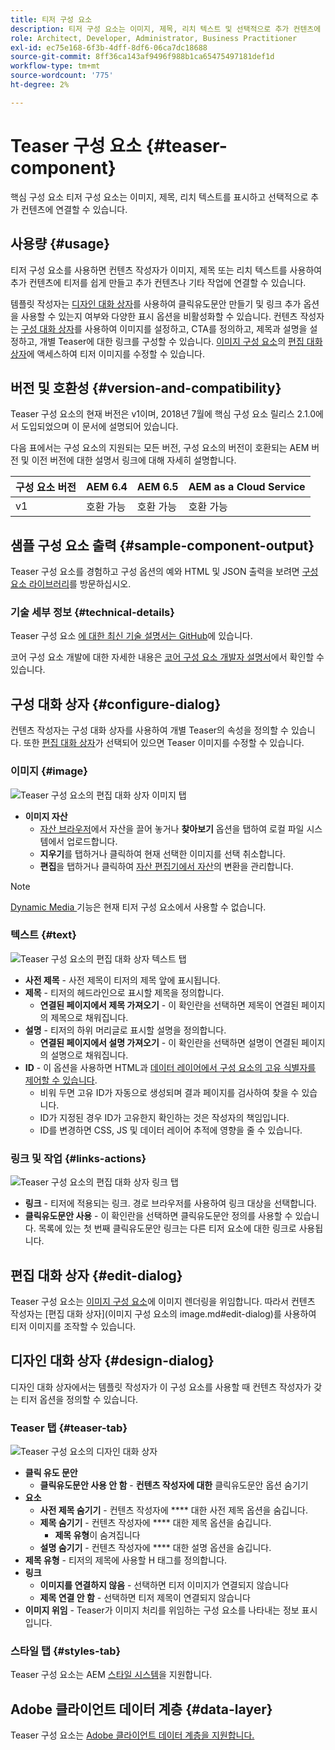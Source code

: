 ```yaml
---
title: 티저 구성 요소
description: 티저 구성 요소는 이미지, 제목, 리치 텍스트 및 선택적으로 추가 컨텐츠에 연결할 수 있습니다.
role: Architect, Developer, Administrator, Business Practitioner
exl-id: ec75e168-6f3b-4dff-8df6-06ca7dc18688
source-git-commit: 8ff36ca143af9496f988b1ca65475497181def1d
workflow-type: tm+mt
source-wordcount: '775'
ht-degree: 2%

---
```


# Teaser 구성 요소 {#teaser-component}

핵심 구성 요소 티저 구성 요소는 이미지, 제목, 리치 텍스트를 표시하고 선택적으로 추가 컨텐츠에 연결할 수 있습니다.

## 사용량 {#usage}

티저 구성 요소를 사용하면 컨텐츠 작성자가 이미지, 제목 또는 리치 텍스트를 사용하여 추가 컨텐츠에 티저를 쉽게 만들고 추가 컨텐츠나 기타 작업에 연결할 수 있습니다.

템플릿 작성자는 [디자인 대화 상자](#design-dialog)를 사용하여 클릭유도문안 만들기 및 링크 추가 옵션을 사용할 수 있는지 여부와 다양한 표시 옵션을 비활성화할 수 있습니다. 컨텐츠 작성자는 [구성 대화 상자](#configure-dialog)를 사용하여 이미지를 설정하고, CTA를 정의하고, 제목과 설명을 설정하고, 개별 Teaser에 대한 링크를 구성할 수 있습니다. [이미지 구성 요소](image.md)의 [편집 대화 상자](image.md#edit-dialog)에 액세스하여 티저 이미지를 수정할 수 있습니다.

## 버전 및 호환성 {#version-and-compatibility}

Teaser 구성 요소의 현재 버전은 v1이며, 2018년 7월에 핵심 구성 요소 릴리스 2.1.0에서 도입되었으며 이 문서에 설명되어 있습니다.

다음 표에서는 구성 요소의 지원되는 모든 버전, 구성 요소의 버전이 호환되는 AEM 버전 및 이전 버전에 대한 설명서 링크에 대해 자세히 설명합니다.

| 구성 요소 버전 | AEM 6.4 | AEM 6.5 | AEM as a Cloud Service |
|---|---|---|---|
| v1 | 호환 가능 | 호환 가능 | 호환 가능 |

## 샘플 구성 요소 출력 {#sample-component-output}

Teaser 구성 요소를 경험하고 구성 옵션의 예와 HTML 및 JSON 출력을 보려면 [구성 요소 라이브러리](https://adobe.com/go/aem_cmp_library_teaser)를 방문하십시오.

### 기술 세부 정보 {#technical-details}

Teaser 구성 요소 [에 대한 최신 기술 설명서는 GitHub](https://adobe.com/go/aem_cmp_tech_teaser_v1)에 있습니다.

코어 구성 요소 개발에 대한 자세한 내용은 [코어 구성 요소 개발자 설명서](/help/developing/overview.md)에서 확인할 수 있습니다.

## 구성 대화 상자 {#configure-dialog}

컨텐츠 작성자는 구성 대화 상자를 사용하여 개별 Teaser의 속성을 정의할 수 있습니다. 또한 [편집 대화 상자](#edit-dialog)가 선택되어 있으면 Teaser 이미지를 수정할 수 있습니다.

### 이미지 {#image}

![Teaser 구성 요소의 편집 대화 상자 이미지 탭](/help/assets/teaser-edit-image.png)

* **이미지 자산**
   * [자산 브라우저](https://docs.adobe.com/content/help/en/experience-manager-cloud-service/sites/authoring/fundamentals/environment-tools.html)에서 자산을 끌어 놓거나 **찾아보기** 옵션을 탭하여 로컬 파일 시스템에서 업로드합니다.
   * **지우기**&#x200B;를 탭하거나 클릭하여 현재 선택한 이미지를 선택 취소합니다.
   * **편집**&#x200B;을 탭하거나 클릭하여 [자산 편집기에서 자산](https://docs.adobe.com/content/help/en/experience-manager-cloud-service/assets/manage/manage-digital-assets.html)의 변환을 관리합니다.

>[!NOTE]
>
>[Dynamic Media ](image.md#dynamic-media) 기능은 현재 티저 구성 요소에서 사용할 수 없습니다.

### 텍스트 {#text}

![Teaser 구성 요소의 편집 대화 상자 텍스트 탭](/help/assets/teaser-edit-text.png)

* **사전 제목**  - 사전 제목이 티저의 제목 앞에 표시됩니다.
* **제목**  - 티저의 헤드라인으로 표시할 제목을 정의합니다.
   * **연결된 페이지에서 제목 가져오기**  - 이 확인란을 선택하면 제목이 연결된 페이지의 제목으로 채워집니다.
* **설명**  - 티저의 하위 머리글로 표시할 설명을 정의합니다.
   * **연결된 페이지에서 설명 가져오기**  - 이 확인란을 선택하면 설명이 연결된 페이지의 설명으로 채워집니다.
* **ID**  - 이 옵션을 사용하면 HTML과  [데이터 레이어에서 구성 요소의 고유 식별자를 제어할 수 있습니다](/help/developing/data-layer/overview.md).
   * 비워 두면 고유 ID가 자동으로 생성되며 결과 페이지를 검사하여 찾을 수 있습니다.
   * ID가 지정된 경우 ID가 고유한지 확인하는 것은 작성자의 책임입니다.
   * ID를 변경하면 CSS, JS 및 데이터 레이어 추적에 영향을 줄 수 있습니다.

### 링크 및 작업 {#links-actions}

![Teaser 구성 요소의 편집 대화 상자 링크 탭](/help/assets/teaser-edit-link.png)

* **링크**  - 티저에 적용되는 링크. 경로 브라우저를 사용하여 링크 대상을 선택합니다.
* **클릭유도문안 사용**  - 이 확인란을 선택하면 클릭유도문안 정의를 사용할 수 있습니다. 목록에 있는 첫 번째 클릭유도문안 링크는 다른 티저 요소에 대한 링크로 사용됩니다.

## 편집 대화 상자 {#edit-dialog}

Teaser 구성 요소는 [이미지 구성 요소](image.md)에 이미지 렌더링을 위임합니다. 따라서 컨텐츠 작성자는 [편집 대화 상자](이미지 구성 요소의 image.md#edit-dialog)를 사용하여 티저 이미지를 조작할 수 있습니다.

## 디자인 대화 상자 {#design-dialog}

디자인 대화 상자에서는 템플릿 작성자가 이 구성 요소를 사용할 때 컨텐츠 작성자가 갖는 티저 옵션을 정의할 수 있습니다.

### Teaser 탭 {#teaser-tab}

![Teaser 구성 요소의 디자인 대화 상자](/help/assets/teaser-design.png)

* **클릭 유도 문안**
   * **클릭유도문안 사용 안 함**  -  **컨텐츠 작성자에 대한** 클릭유도문안 옵션 숨기기
* **요소**
   * **사전 제목 숨기기**  - 컨텐츠 작성자에  **** 대한 사전 제목 옵션을 숨깁니다.
   * **제목 숨기기**  - 컨텐츠 작성자에  **** 대한 제목 옵션을 숨깁니다.
      * **제목 유형**&#x200B;이 숨겨집니다
   * **설명 숨기기**  - 컨텐츠 작성자에  **** 대한 설명 옵션을 숨깁니다.
* **제목 유형**  - 티저의 제목에 사용할 H 태그를 정의합니다.
* **링크**
   * **이미지를 연결하지 않음**  - 선택하면 티저 이미지가 연결되지 않습니다
   * **제목 연결 안 함**  - 선택하면 티저 제목이 연결되지 않습니다
* **이미지 위임**  - Teaser가 이미지 처리를 위임하는 구성 요소를 나타내는 정보 표시입니다.

### 스타일 탭 {#styles-tab}

Teaser 구성 요소는 AEM [스타일 시스템](/help/get-started/authoring.md#component-styling)을 지원합니다.

## Adobe 클라이언트 데이터 계층 {#data-layer}

Teaser 구성 요소는 [Adobe 클라이언트 데이터 계층을 지원합니다.](/help/developing/data-layer/overview.md)
